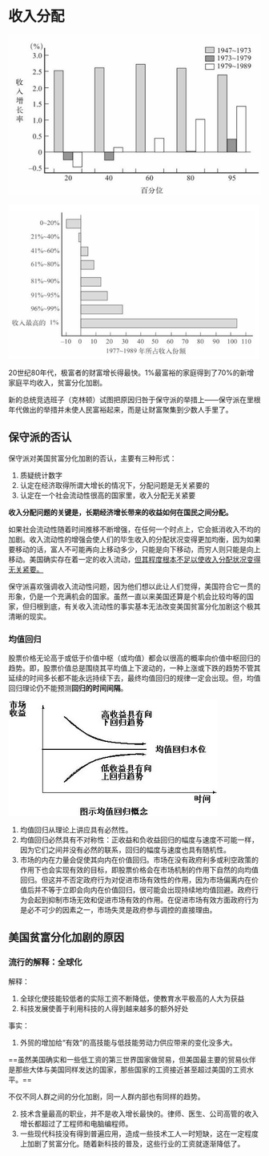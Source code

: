# 收入分配



![家庭收入增长模式的转变](assets/家庭收入增长模式的转变.png)



![20世纪80年代绝大部分收入流向极富者](assets/20世纪80年代绝大部分收入流向极富者.png)

20世纪80年代，极富者的财富增长得最快。1%最富裕的家庭得到了70%的新增家庭平均收入，贫富分化加剧。

新的总统竞选班子（克林顿）试图把原因归咎于保守派的举措上——保守派在里根年代做出的举措并未使人民富裕起来，而是让财富聚集到少数人手里了。

## 保守派的否认

保守派对美国贫富分化加剧的否认，主要有三种形式：

1. 质疑统计数字
2. 认定在经济取得所谓大增长的情况下，分配问题是无关紧要的
3. 认定在一个社会流动性很高的国家里，收入分配无关紧要

**收入分配问题的关键是，长期经济增长带来的收益如何在国民之间分配。**

如果社会流动性随着时间推移不断增强，在任何一个时点上，它会抵消收入不均的加剧。收入流动性的增强会使人们的毕生收入的分配状况变得更加均衡，因为如果要移动的话，富人不可能再向上移动多少，只能是向下移动，而穷人则只能是向上移动。美国确实存在着一定的收入流动，<u>但其程度根本不足以使收入分配状况变得无关紧要。</u>

保守派喜欢强调收入流动性问题，因为他们想以此让人们觉得，美国符合它一贯的形象，仍是一个充满机会的国家。虽然一直以来美国还算是个机会比较均等的国家，但归根到底，有关收入流动性的事实基本无法改变美国贫富分化加剧这个极其清晰的现实。

### 均值回归

股票价格无论高于或低于价值中枢（或均值）都会以很高的概率向价值中枢回归的趋势。即，股票价值总是围绕其平均值上下波动的，一种上涨或下跌的趋势不管其延续的时间多长都不能永远持续下去，最终均值回归的规律一定会出现。但，均值回归理论仍不能预测**回归的时间间隔**。

![均值回归](chapter5.assets/均值回归.jpg)

1. 均值回归从理论上讲应具有必然性。
2. 均值回归必然具有不对称性：正收益和负收益回归的幅度与速度不可能一样，因为它们之间并没有必然的联系，回归的幅度与速度也具有随机性。
3. 市场的内在力量会促使其向内在价值回归。市场在没有政府利多或利空政策的作用下也会实现有效的目标，即股票价格会在市场机制的作用下自然的向均值回归。但这并不否定政府行为对促进市场有效性的作用，因为市场偏离内在价值后并不等于立即会向内在价值回归，很可能会出现持续地均值回避。政府行为会起到抑制市场无效和促进市场有效的作用。在促进市场有效方面政府行为是必不可少的因素之一，市场失灵是政府参与调控的直接理由。

## 美国贫富分化加剧的原因

### 流行的解释：全球化

解释：

1. 全球化使技能较低者的实际工资不断降低，使教育水平极高的人大为获益
2. 科技发展使善于利用科技的人得到越来越多的额外好处

事实：

1. 外贸的增加给“有效”的高技能与低技能劳动力供应带来的变化没多大。

==虽然美国确实和一些低工资的第三世界国家做贸易，但美国最主要的贸易伙伴是那些大体与美国同样发达的国家，那些国家的工资接近甚至超过美国的工资水平。==

不仅不同人群之间的分化加剧，同一人群内部也有同样的趋势。

2. 技术含量最高的职业，并不是收入增长最快的。律师、医生、公司高管的收入增长都超过了工程师和电脑编程师。
3. 一些现代科技没有得到普遍应用，造成一些技术工人一时短缺，这在一定程度上加剧了贫富分化。随着新科技的普及，这些行业的工资就逐渐降低了。

